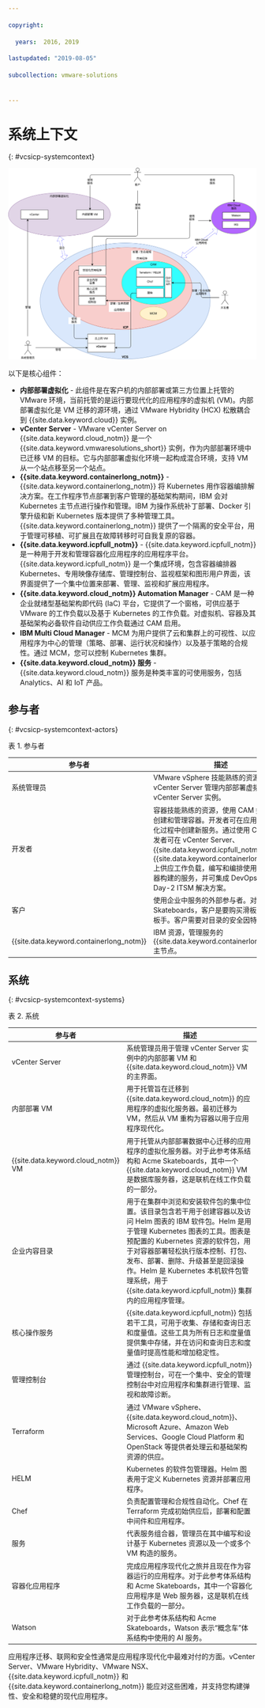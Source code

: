 ```yaml
---

copyright:

  years:  2016, 2019

lastupdated: "2019-08-05"

subcollection: vmware-solutions


---
```


# 系统上下文
{: #vcsicp-systemcontext}

![系统上下文图 - vCenter Server {{site.data.keyword.icpfull_notm}} CAM](../../images/vcsicp-syscontext-vcs-icp-cam.svg "系统上下文图 - vCenter Server {{site.data.keyword.icpfull_notm}} CAM")

以下是核心组件：

- **内部部署虚拟化** - 此组件是在客户机的内部部署或第三方位置上托管的 VMware 环境，当前托管的是运行要现代化的应用程序的虚拟机 (VM)。内部部署虚拟化是 VM 迁移的源环境，通过 VMware Hybridity (HCX) 松散耦合到 {{site.data.keyword.cloud}} 实例。
- **vCenter Server** - VMware vCenter Server on {{site.data.keyword.cloud_notm}} 是一个 {{site.data.keyword.vmwaresolutions_short}} 实例，作为内部部署环境中已迁移 VM 的目标。它与内部部署虚拟化环境一起构成混合环境，支持 VM 从一个站点移至另一个站点。
- **{{site.data.keyword.containerlong_notm}}** - {{site.data.keyword.containerlong_notm}} 将 Kubernetes 用作容器编排解决方案。在工作程序节点部署到客户管理的基础架构期间，IBM 会对 Kubernetes 主节点进行操作和管理。IBM 为操作系统补丁部署、Docker 引擎升级和新 Kubernetes 版本提供了多种管理工具。{{site.data.keyword.containerlong_notm}} 提供了一个隔离的安全平台，用于管理可移植、可扩展且在故障转移时可自我复原的容器。
- **{{site.data.keyword.icpfull_notm}}** - {{site.data.keyword.icpfull_notm}} 是一种用于开发和管理容器化应用程序的应用程序平台。{{site.data.keyword.icpfull_notm}} 是一个集成环境，包含容器编排器 Kubernetes、专用映像存储库、管理控制台、监视框架和图形用户界面，该界面提供了一个集中位置来部署、管理、监视和扩展应用程序。
- **{{site.data.keyword.cloud_notm}} Automation Manager** - CAM 是一种企业就绪型基础架构即代码 (IaC) 平台，它提供了一个窗格，可供应基于 VMware 的工作负载以及基于 Kubernetes 的工作负载。对虚拟机、容器及其基础架构必备软件自动供应工作负载通过 CAM 启用。
- **IBM Multi Cloud Manager** - MCM 为用户提供了云和集群上的可视性、以应用程序为中心的管理（策略、部署、运行状况和操作）以及基于策略的合规性。通过 MCM，您可以控制 Kubernetes 集群。
- **{{site.data.keyword.cloud_notm}} 服务** - {{site.data.keyword.cloud_notm}} 服务是种类丰富的可使用服务，包括 Analytics、AI 和 IoT 产品。

## 参与者
{: #vcsicp-systemcontext-actors}

表 1. 参与者

参与者|描述
--|--
系统管理员|VMware vSphere 技能熟练的资源，使用 vCenter Server 管理内部部署虚拟化和 vCenter Server 实例。
开发者|容器技能熟练的资源，使用 CAM 控制台来创建和管理容器。开发者可在应用程序现代化过程中创建新服务。通过使用 CAM，开发者可在 vCenter Server、{{site.data.keyword.icpfull_notm}} 或 {{site.data.keyword.containerlong_notm}} 上供应工作负载，编写和编排使用 VM 和容器构建的服务，并可集成 DevOps 工具链和 Day-2 ITSM 解决方案。
客户|使用企业中服务的外部参与者。对于 Acme Skateboards，客户是要购买滑板产品的滑板手。客户需要对目录的安全因特网访问。
{{site.data.keyword.containerlong_notm}} |IBM 资源，管理服务的 {{site.data.keyword.containerlong_notm}} 主节点。

## 系统
{: #vcsicp-systemcontext-systems}

表 2. 系统

参与者|描述
--|--
vCenter Server|系统管理员用于管理 vCenter Server 实例中的内部部署 VM 和 {{site.data.keyword.cloud_notm}} VM 的主界面。
内部部署 VM|用于托管旨在迁移到 {{site.data.keyword.cloud_notm}} 的应用程序的虚拟化服务器。最初迁移为 VM，然后从 VM 重构为容器以用于应用程序现代化。
{{site.data.keyword.cloud_notm}} VM|用于托管从内部部署数据中心迁移的应用程序的虚拟化服务器。对于此参考体系结构和 Acme Skateboards，其中一个 {{site.data.keyword.cloud_notm}} VM 是数据库服务器，这是联机在线工作负载的一部分。
企业内容目录|用于在集群中浏览和安装软件包的集中位置。该目录包含若干用于创建容器以及访问 Helm 图表的 IBM 软件包。Helm 是用于管理 Kubernetes 图表的工具。图表是预配置的 Kubernetes 资源的软件包，用于对容器部署轻松执行版本控制、打包、发布、部署、删除、升级甚至是回滚操作。Helm 是 Kubernetes 本机软件包管理系统，用于 {{site.data.keyword.icpfull_notm}} 集群内的应用程序管理。
核心操作服务|{{site.data.keyword.icpfull_notm}} 包括若干工具，可用于收集、存储和查询日志和度量值。这些工具为所有日志和度量值提供集中存储，并在访问和查询日志和度量值时提高性能和增加稳定性。
管理控制台|通过 {{site.data.keyword.icpfull_notm}} 管理控制台，可在一个集中、安全的管理控制台中对应用程序和集群进行管理、监视和故障诊断。
Terraform|通过 VMware vSphere、{{site.data.keyword.cloud_notm}}、Microsoft Azure、Amazon Web Services、Google Cloud Platform 和 OpenStack 等提供者处理云和基础架构资源的供应。
HELM|Kubernetes 的软件包管理器。Helm 图表用于定义 Kubernetes 资源并部署应用程序。
Chef|负责配置管理和合规性自动化。Chef 在 Terraform 完成初始供应后，部署和配置中间件和应用程序。
服务|代表服务组合器，管理员在其中编写和设计基于 Kubernetes 资源以及一个或多个 VM 构造的服务。
容器化应用程序|完成应用程序现代化之旅并且现在作为容器运行的应用程序。对于此参考体系结构和 Acme Skateboards，其中一个容器化应用程序是 Web 服务器，这是联机在线工作负载的一部分。
Watson|对于此参考体系结构和 Acme Skateboards，Watson 表示“概念车”体系结构中使用的 AI 服务。

应用程序迁移、联网和安全性通常是应用程序现代化中最难对付的方面。vCenter Server、VMware Hybridity、VMware NSX、{{site.data.keyword.icpfull_notm}} 和 {{site.data.keyword.containerlong_notm}} 能应对这些困难，并支持您构建弹性、安全和稳健的现代应用程序。
